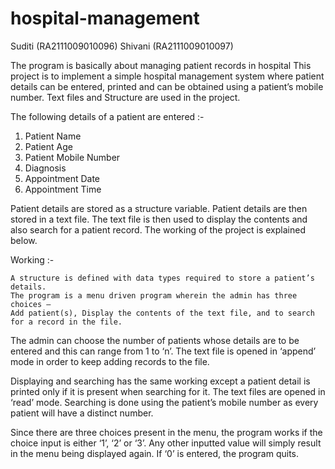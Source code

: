 # hospital-management

Suditi (RA2111009010096)
Shivani (RA2111009010097)


The program is basically about managing patient records in hospital
This project is to implement a simple hospital management system where patient details can be entered, printed and can be obtained using a patient’s mobile number. Text files and Structure are used in the project. 

The following details of a patient are entered :-
1.	Patient Name
2.	Patient Age
3.	Patient Mobile Number
4.	Diagnosis
5.	Appointment Date
6.	Appointment Time

Patient details are stored as a structure variable.
Patient details are then stored in a text file. 
The text file is then used to display the contents and also search for a patient record. 
The working of the project is explained below.




Working :-

	A structure is defined with data types required to store a patient’s details. 
	The program is a menu driven program wherein the admin has three choices – 
	Add patient(s), Display the contents of the text file, and to search for a record in the file. 

The admin can choose the number of patients whose details are to be entered and this can range from 1 to ‘n’. 
The text file is opened in ‘append’ mode in order to keep adding records to the file.

Displaying and searching has the same working except a patient detail is printed only if it is present when searching for it. 
The text files are opened in ‘read’ mode. 
Searching is done using the patient’s mobile number as every patient will have a distinct number.

Since there are three choices present in the menu, the program works if the choice input is either ‘1’, ‘2’ or ‘3’. 
Any other inputted value will simply result in the menu being displayed again. If ‘0’ is entered, the program quits.

